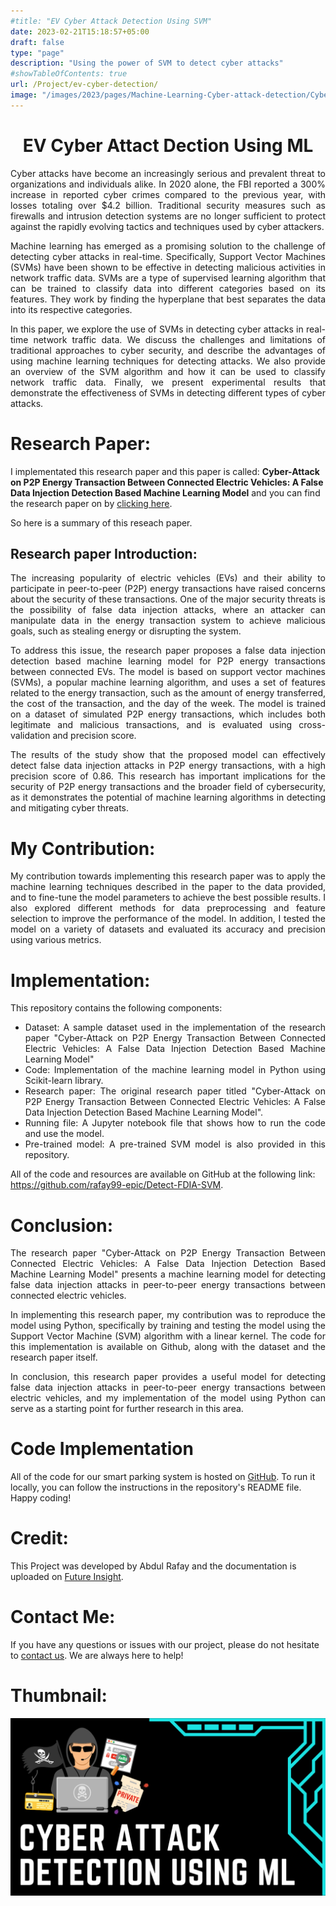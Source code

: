 ```yaml
---
#title: "EV Cyber Attack Detection Using SVM"
date: 2023-02-21T15:18:57+05:00
draft: false
type: "page"
description: "Using the power of SVM to detect cyber attacks"
#showTableOfContents: true
url: /Project/ev-cyber-detection/
image: "/images/2023/pages/Machine-Learning-Cyber-attack-detection/Cyber-Attact-Detection-ML.png"
---
```


<h1 style="text-align: center"> EV Cyber Attact Dection Using ML </h1>

<p style="text-align: justify;">
Cyber attacks have become an increasingly serious and prevalent threat to organizations and individuals alike. In 2020 alone, the FBI reported a 300% increase in reported cyber crimes compared to the previous year, with losses totaling over $4.2 billion. Traditional security measures such as firewalls and intrusion detection systems are no longer sufficient to protect against the rapidly evolving tactics and techniques used by cyber attackers.
</p>

<p style="text-align: justify;">
Machine learning has emerged as a promising solution to the challenge of detecting cyber attacks in real-time. Specifically, Support Vector Machines (SVMs) have been shown to be effective in detecting malicious activities in network traffic data. SVMs are a type of supervised learning algorithm that can be trained to classify data into different categories based on its features. They work by finding the hyperplane that best separates the data into its respective categories.
</p>


<p style="text-align: justify;">
In this paper, we explore the use of SVMs in detecting cyber attacks in real-time network traffic data. We discuss the challenges and limitations of traditional approaches to cyber security, and describe the advantages of using machine learning techniques for detecting attacks. We also provide an overview of the SVM algorithm and how it can be used to classify network traffic data. Finally, we present experimental results that demonstrate the effectiveness of SVMs in detecting different types of cyber attacks.
</p>

# Research Paper:
I implementated this research paper and this paper is called: **Cyber-Attack on P2P Energy Transaction Between Connected Electric Vehicles: A False Data Injection Detection Based Machine Learning Model** and you can find the research paper on by [clicking here](https://ieeexplore.ieee.org/document/9794999).

So here is a summary of this reseach paper.
## Research paper Introduction:

<p style="text-align: justify;">
The increasing popularity of electric vehicles (EVs) and their ability to participate in peer-to-peer (P2P) energy transactions have raised concerns about the security of these transactions. One of the major security threats is the possibility of false data injection attacks, where an attacker can manipulate data in the energy transaction system to achieve malicious goals, such as stealing energy or disrupting the system.
</p>

<p style="text-align: justify;">
To address this issue, the research paper proposes a false data injection detection based machine learning model for P2P energy transactions between connected EVs. The model is based on support vector machines (SVMs), a popular machine learning algorithm, and uses a set of features related to the energy transaction, such as the amount of energy transferred, the cost of the transaction, and the day of the week. The model is trained on a dataset of simulated P2P energy transactions, which includes both legitimate and malicious transactions, and is evaluated using cross-validation and precision score.
</p>

<p style="text-align: justify;">
The results of the study show that the proposed model can effectively detect false data injection attacks in P2P energy transactions, with a high precision score of 0.86. This research has important implications for the security of P2P energy transactions and the broader field of cybersecurity, as it demonstrates the potential of machine learning algorithms in detecting and mitigating cyber threats.
</p>

# My Contribution:
<p style="text-align: justify;">
My contribution towards implementing this research paper was to apply the machine learning techniques described in the paper to the data provided, and to fine-tune the model parameters to achieve the best possible results. I also explored different methods for data preprocessing and feature selection to improve the performance of the model. In addition, I tested the model on a variety of datasets and evaluated its accuracy and precision using various metrics.
</p>

# Implementation: 

<p style="text-align: justify;">
This repository contains the following components:
<p>


<ul style="text-align: justify;">
  <li> 
    Dataset: A sample dataset used in the implementation of the research paper "Cyber-Attack on P2P Energy Transaction Between Connected Electric Vehicles: A False Data Injection Detection Based Machine Learning Model"
  </li>
  <li> 
    Code: Implementation of the machine learning model in Python using Scikit-learn library.
  </li>
  <li>
    Research paper: The original research paper titled "Cyber-Attack on P2P Energy Transaction Between Connected Electric Vehicles: A False Data Injection Detection Based Machine Learning Model".
  </li>
  <li>
    Running file: A Jupyter notebook file that shows how to run the code and use the model.
  </li>
  <li>
    Pre-trained model: A pre-trained SVM model is also provided in this repository.
  </li>
</ul>


All of the code and resources are available on GitHub at the following link: https://github.com/rafay99-epic/Detect-FDIA-SVM.

# Conclusion:
<p style="text-align: justify">
The research paper "Cyber-Attack on P2P Energy Transaction Between Connected Electric Vehicles: A False Data Injection Detection Based Machine Learning Model" presents a machine learning model for detecting false data injection attacks in peer-to-peer energy transactions between connected electric vehicles.
</p>

<p style="text-align: justify">
In implementing this research paper, my contribution was to reproduce the model using Python, specifically by training and testing the model using the Support Vector Machine (SVM) algorithm with a linear kernel. The code for this implementation is available on Github, along with the dataset and the research paper itself.
</p>

<p style="text-align: justify">
In conclusion, this research paper provides a useful model for detecting false data injection attacks in peer-to-peer energy transactions between electric vehicles, and my implementation of the model using Python can serve as a starting point for further research in this area.
</p>

# Code Implementation
All of the code for our smart parking system is hosted on [GitHub](https://github.com/rafay99-epic/Detect-FDIA-SVM). To run it locally, you can follow the instructions in the repository's README file. Happy coding!

# Credit:
This Project was developed by Abdul Rafay and the documentation is uploaded on [Future Insight](https://future-insight.blog). 

# Contact Me:
If you have any questions or issues with our project, please do not hesitate to [contact us](https://future-insight.blog/contact). We are always here to help!

# Thumbnail:
![image](/images/2023/pages/Machine-Learning-Cyber-attack-detection/Cyber-Attact-Detection-ML.png)

